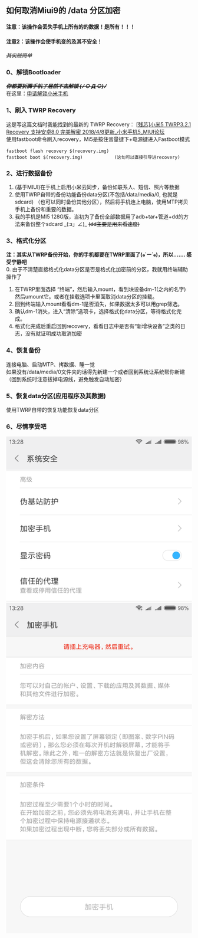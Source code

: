 ## 如何取消Miui9的 /data 分区加密  
#### 注意：该操作会丢失手机上所有的的数据！是**所有！！！**  
#### 注意2：该操作会使手机变的及其不安全！  
~~*其实贼简单*~~

### 0、解锁Bootloader
~~_**你都要折腾手机了居然不去解锁 (ﾉ ○ Д ○)ﾉ**_~~  
在这里：[申请解锁小米手机](http://www.miui.com/unlock/index.html)

### 1、刷入 TWRP Recovery
这是写这篇文档时我能找到的最新的 TWRP Recovery：
[[残芯]小米5  TWRP3.2.1 Recovery 支持安卓8.0 完美解密  2018/4/8更新_小米手机5_MIUI论坛](http://www.miui.com/thread-11992931-1-1.html)  
使用fastboot命令刷入recovery，Mi5是按住音量键下+电源键进入Fastboot模式  
```
fastboot flash recovery $(recovery.img)
fastboot boot $(recovery.img)            (这句可以直接引导进recovery)
```

### 2、进行数据备份
1. (基于MIUI)在手机上启用小米云同步，备份如联系人、短信、照片等数据  
2. 使用TWRP自带的备份功能备份data分区(不包括/data/media/0, 也就是sdcard) （也可以同时备份其他分区），然后将手机连上电脑，使用MTP拷贝手机上备份和重要的数据。
3. 我的手机是MI5 128G版，当初为了备份全部数据用了adb+tar+管道+dd的方法来备份整个sdcard \_(:з」∠)\_ ~~(dd主要是用来看速度)~~

### 3、格式化分区
**注：其实从TWRP备份开始，你的手机都要在TWRP里面了(๑˙ー˙๑)，所以....... 感受宁静吧**  
0. 由于不清楚直接格式化data分区是否是格式化加密前的分区，我就用终端辅助操作了
1. 在TWRP里面选择 “终端”，然后输入mount，看到块设备dm-1(之内的名字) 然后umount它。或者在挂载选项卡里面取消data分区的挂载。
2. 回到终端输入mount看看dm-1是否消失，如果数据太多可以用grep筛选。
3. 确认dm-1消失，进入“清除”选项卡，选择格式化data分区，等待格式化完成。
4. 格式化完成后重启回到recovery，看看日志中是否有“新增块设备”之类的日志，没有就证明成功取消加密

### 4、恢复备份
连接电脑、启动MTP、拷数据、睡一觉  
如果没有/data/media/0文件夹的话得先新建一个或者回到系统让系统帮你新建（回到系统时注意拔掉电源线，避免触发自动加密）

### 5、恢复data分区(应用程序及其数据)
使用TWRP自带的恢复功能恢复data分区

### 6、尽情享受吧
![高级设置](https://raw.githubusercontent.com/BoringCat/MyLog/master/Picture/Phone/Mi5-Miui9-SDK24/Advanced-Setting.png)  
![加密手机](https://raw.githubusercontent.com/BoringCat/MyLog/master/Picture/Phone/Mi5-Miui9-SDK24/Encryption-Phone.png)
